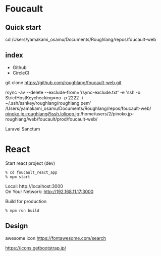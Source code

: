 # Foucault

## Quick start

cd /Users/yamakami_osamu/Documents/Roughlang/repos/foucault-web

## index
- Github
- CircleCI

git clone https://github.com/roughlang/foucault-web.git

rsync -av --delete --exclude-from='rsync-exclude.txt' -e 'ssh -o StrictHostKeychecking=no -p 2222 -i ~/.ssh/sshkey/roughlang/roughlang.pem' /Users/yamakami_osamu/Documents/Roughlang/repos/foucault-web/ pinoko.jp-roughlang@ssh.lolipop.jp:/home/users/2/pinoko.jp-roughlang/web/foucault/prod/foucault-web/


Laravel Sanctum


# React

Start react project (dev)
```
% cd foucault_react_app
% npm start
```
Local:            http://localhost:3000  
On Your Network:  http://192.168.11.17:3000

Build for production
```
% npm run build
```


## Design

awesome icon
https://fontawesome.com/search

https://icons.getbootstrap.jp/